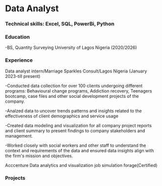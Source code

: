 # Data Analyst

### Technical skills: Excel, SQL, PowerBi, Python

### Education
-BS, Quantity Surveying
University of Lagos Nigeria (2020/2026)

### Experience
Data analyst intern/Marriage Sparkles Consult/Lagos Nigeria (January 2023-till present)

-Conducted data collection for over 100 clients undergoing different programs: Behavioural change programs, Addiction recovery, Teenagers bootcamp, case files and other social development projects of the company.

-Analzed data to uncover trends patterns and insights related to the effectiveness of client demographics and service usage

-Created data modeling and visualization for all company project reports and client summary to present findings to company stakeholders and management.

-Worked closely with social workers and other staff to understand the context and requirements of the data and ensured data insights align with the firm's mission and objectives.


Acccenture Data analytics and visualization job simulation forage(Certified)


### Projects
